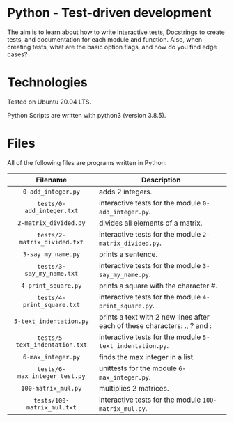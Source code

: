 # Python - Test-driven development

The aim is to learn about how to write interactive tests, Docstrings to create tests, and documentation for each module and function. Also, when creating tests, what are the basic option flags, and how do you find edge cases?

# Technologies

Tested on Ubuntu 20.04 LTS.

Python Scripts are written with python3 (version 3.8.5).

# Files

All of the following files are programs written in Python:

| Filename                        | Description
|:-------------------------------:| ----------------------------------------------------------------------------------------- 
| `0-add_integer.py`              | adds 2 integers.
| `tests/0-add_integer.txt`       | interactive tests for the module `0-add_integer.py`.
| `2-matrix_divided.py`           | divides all elements of a matrix.
| `tests/2-matrix_divided.txt`    | interactive tests for the module `2-matrix_divided.py`.
| `3-say_my_name.py`              | prints a sentence.
| `tests/3-say_my_name.txt`       | interactive tests for the module `3-say_my_name.py`.
| `4-print_square.py`             | prints a square with the character #.
| `tests/4-print_square.txt`      | interactive tests for the module `4-print_square.py`.
| `5-text_indentation.py`         | prints a text with 2 new lines after each of these characters: ., ? and :
| `tests/5-text_indentation.txt`  | interactive tests for the module `5-text_indentation.py`.
| `6-max_integer.py`              | finds the max integer in a list.
| `tests/6-max_integer_test.py`   | unittests for the module `6-max_integer.py`.
| `100-matrix_mul.py`             | multiplies 2 matrices.
| `tests/100-matrix_mul.txt`      | interactive tests for the module `100-matrix_mul.py`.

